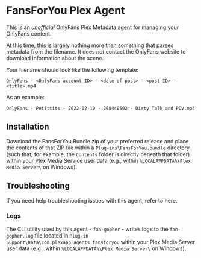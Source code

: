 # FansForYou Plex Agent

This is an _unofficial_ OnlyFans Plex Metadata agent for managing your OnlyFans content.

At this time, this is largely nothing more than something that parses metadata from the filename. It does _not_ contact the OnlyFans website to download information about the scene.

Your filename should look like the following template:

```
OnlyFans - <OnlyFans account ID> - <date of post> - <post ID> - <title>.mp4
```

As an example:

```
OnlyFans - Petittits - 2022-02-10 - 268440502 - Dirty Talk and POV.mp4
```

## Installation

Download the FansForYou.Bundle.zip of your preferred release and place the contents of that ZIP file within a `Plug-ins\FansForYou.bundle` directory (such that, for example, the `Contents` folder is directly beneath that folder) within your Plex Media Service user data (e.g., within `%LOCALAPPDATA%\Plex Media Server\` on Windows).

## Troubleshooting

If you need help troubleshooting issues with this agent, refer to here.

### Logs

The CLI utility used by this agent - `fan-gopher` - writes logs to the `fan-gopher.log` file located in `Plug-in Support\Data\com.plexapp.agents.fansforyou` within your Plex Media Server user data (e.g., within `%LOCALAPPDATA%\Plex Media Server\` on Windows).